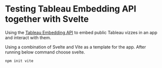 # Testing Tableau Embedding API together with Svelte

Using the [Tableau Embedding API](https://help.tableau.com/current/api/embedding_api/en-us/index.html) to embed public Tableau vizzes in an app and interact with them.

Using a combination of Svelte and Vite as a template for the app. After running below command choose svelte.

```
npm init vite
```